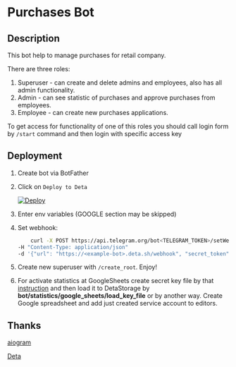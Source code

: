 # Purchases Bot

## Description

This bot help to manage purchases for retail company.

There are three roles:

1. Superuser - can create and delete admins and employees, also has all admin functionality.
2. Admin - can see statistic of purchases and approve purchases from employees.
3. Employee - can create new purchases applications.

To get access for functionality of one of this roles you should call login form by `/start` command and then login with specific access key

## Deployment

1. Create bot via BotFather
2. Click on `Deploy to Deta`

    [![Deploy](https://button.deta.dev/1/svg)](https://go.deta.dev/deploy?repo=https://github.com/aiogram/deta)
3. Enter env variables (GOOGLE section may be skipped)
4. Set webhook:

    ```bash
        curl -X POST https://api.telegram.org/bot<TELEGRAM_TOKEN>/setWebhook
    -H "Content-Type: application/json"
    -d '{"url": "https://<example-bot>.deta.sh/webhook", "secret_token": "<TELEGRAM_SECRET>"}'
    ```

5. Create new superuser with `/create_root`. Enjoy!
6. For activate statistics at GoogleSheets create secret key file by that [instruction](https://docs.gspread.org/en/latest/oauth2.html#enable-api-access-for-a-project) and then load it to DetaStorage by **bot/statistics/google_sheets/load_key_file** or by another way. Create Google spreadsheet and add just created service account to editors.

## Thanks

[aiogram](https://github.com/aiogram)

[Deta](https://github.com/deta)
